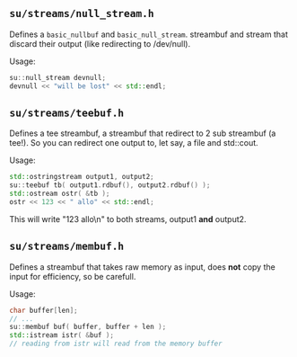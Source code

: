 ## `su/streams/null_stream.h`

Defines a `basic_nullbuf` and `basic_null_stream`. streambuf
and stream that discard their output (like redirecting to
/dev/null).

Usage:
```C++
su::null_stream devnull;
devnull << "will be lost" << std::endl;
```

## `su/streams/teebuf.h`

Defines a tee streambuf, a streambuf that redirect to 2 sub
streambuf (a tee!). So you can redirect one output to, let say, a file and
std::cout.

Usage:
```C++
std::ostringstream output1, output2;
su::teebuf tb( output1.rdbuf(), output2.rdbuf() );
std::ostream ostr( &tb );
ostr << 123 << " allo" << std::endl;
```

This will write "123 allo\n" to both streams, output1
**and** output2.

## `su/streams/membuf.h`

Defines a streambuf that takes raw memory as input, does
**not** copy the input for efficiency, so be carefull.

Usage:
```C++
char buffer[len];
// ...
su::membuf buf( buffer, buffer + len );
std::istream istr( &buf );
// reading from istr will read from the memory buffer
```

